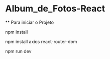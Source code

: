 # Album_de_Fotos-React

** Para iniciar o Projeto

npm install

npm install axios react-router-dom

npm run dev
